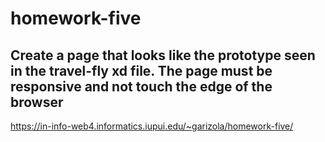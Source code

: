 # homework-five

## Create a page that looks like the prototype seen in the travel-fly xd file. The page must be responsive and not touch the edge of the browser

https://in-info-web4.informatics.iupui.edu/~garizola/homework-five/
